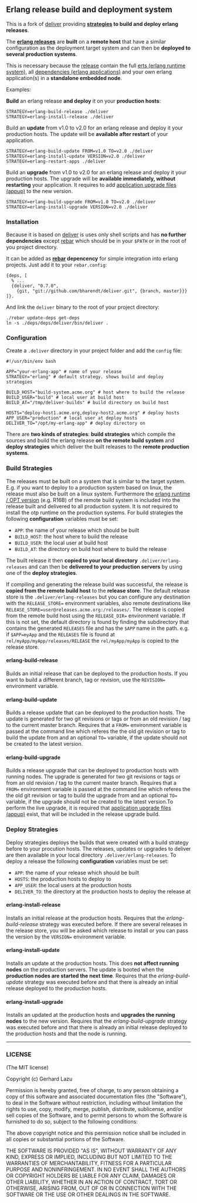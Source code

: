 ## Erlang release build and deployment system

This is a fork of [deliver](https://github.com/gerhard/deliver) providing **[strategies](https://github.com/gerhard/deliver/tree/master/strategies) to build and deploy erlang releases**.

The **[erlang releases](http://www.erlang.org/doc/design_principles/release_handling.html)** are **built** on a **remote host** that have a similar configuration as the deployment target system and can then be **deployed to several production systems**.

This is necessary because the [release](http://www.erlang.org/doc/design_principles/release_handling.html) contain the full [erts (erlang runtime system)](http://erlang.org/doc/apps/erts/users_guide.html), all [dependencies (erlang applications)](http://www.erlang.org/doc/design_principles/applications.html) and your own erlang application(s) in a **standalone embedded node**.

Examples:

**Build** an erlang release **and deploy** it on your **production hosts**:

    STRATEGY=erlang-build-release ./deliver 
    STRATEGY=erlang-install-release ./deliver 

Build an **update** from v1.0 to v2.0 for an erlang release and deploy it your production hosts.
The update will be **available after restart** of your application.

    STRATEGY=erlang-build-update FROM=v1.0 TO=v2.0 ./deliver 
    STRATEGY=erlang-install-update VERSION=v2.0 ./deliver 
    STRATEGY=erlang-restart-apps ./deliver 
    
Build an **upgrade** from v1.0 to v2.0 for an erlang release and deploy it your production hosts.
The upgrade will be **available immediately, without restarting** your application. It requires to
add [application upgrade files (appup)](http://www.erlang.org/doc/man/appup.html) to the new version.

    STRATEGY=erlang-build-upgrade FROM=v1.0 TO=v2.0 ./deliver 
    STRATEGY=erlang-install-upgrade VERSION=v2.0 ./deliver 
    

### Installation

Because it is based on [deliver](https://github.com/gerhard/deliver) is uses only shell scripts and has **no further dependencies** except [rebar](https://github.com/basho/rebar) which should be in your `$PATH` or in the root of you project directory. 

It can be added as **[rebar](https://github.com/basho/rebar) depencency** for simple integration into erlang projects. Just add it to your `rebar.config`:

    {deps, [
      % ...
      {deliver, "0.7.0",
        {git, "git://github.com/bharendt/deliver.git", {branch, master}}}
    ]}.


And link the `deliver` binary to the root of your project directory: 

    ./rebar update-deps get-deps
    ln -s ./deps/deps/deliver/bin/deliver .
    
### Configuration
    
Create a `.deliver` directory in your project folder and add the `config` file:

    #!/usr/bin/env bash
    
    APP="your-erlang-app" # name of your release
    STRATEGY="erlang" # default strategy. shows build and deploy strategies
    
    BUILD_HOST="build-system.acme.org" # host where to build the release
    BUILD_USER="build" # local user at build host
    BUILD_AT="/tmp/deliver-builds" # build directory on build host
    
    HOSTS="deploy-host1.acme.org,deploy-host2.acme.org" # deploy hosts
    APP_USER="production" # local user at deploy hosts
    DELIVER_TO="/opt/my-erlang-app" # deploy directory on

There are **two kinds of strategies**: **build strategies** which compile the sources and build the erlang release **on the remote build system** and **deploy strategies** which deliver the built releases to the **remote production systems**.

### Build Strategies

The releases must be built on a system that is similar to the target system. E.g. if you want to deploy to a production system based on linux, the release must also be built on a linux system. Furthermore the [erlang runtime / OPT version](http://www.erlang.org/download.html) (e.g. R16B) of the remote build system is included into the release built and delivered to all production system. It is not required to install the otp runtime on the production systems.
For build strategies the following **configuration** variables must be set:

- `APP`: the name of your release which should be built
- `BUILD_HOST`: the host where to build the release
- `BUILD_USER`: the local user at build host
- `BUILD_AT`: the directory on build host where to build the release

The built release it then **copied to your local directory** `.deliver/erlang-releases` and can then be **delivered to your production servers** by using one of the **deploy strategies**.

If compiling and generating the release build was successful, the release is **copied from the remote build host** to the **release store**. The default release store is the `.deliver/erlang-releases` but you can configure any destination with the `RELEASE_STORE=` environment variables, also remote destinations like `RELEASE_STORE=user@releases.acme.org:/releases/`. The release is copied from the remote build host using the `RELEASE_DIR=` environment variable. If this is not set, the default directory is found by finding the subdirectory that contains the generated `RELEASES` file and has the `$APP` name in the path. e.g. if `$APP=myApp` and the `RELEASES` file is found at `rel/myApp/myApp/releases/RELEASE` the `rel/myApp/myApp` is copied to the release store.

#### erlang-build-release

Builds an initial release that can be deployed to the production hosts. If you want to build a different branch, tag or revision, use the `REVISION=` environment variable. 

#### erlang-build-update

Builds a release update that can be deployed to the production hosts. The update is generated for two git revisions or tags or from an old revision / tag to the current master branch. Requires that a `FROM=` environment variable is passed at the command line which referes the the old git revision or tag to build the update from and an optional `TO=` variable, if the update should not be created to the latest version.

#### erlang-build-upgrade

Builds a release upgrade that can be deployed to production hosts with running nodes. The upgrade is generated for two git revisions or tags or from an old revision / tag to the current master branch. Requires that a `FROM=` environment variable is passed at the command line which referes the the old git revision or tag to build the upgrade from and an optional `TO=` variable, if the upgrade should not be created to the latest version.To perform the live upgrade, it is required that [application upgrade files (appup)](http://www.erlang.org/doc/man/appup.html) exist, that will be included in the release upgrade build.

### Deploy Strategies

Deploy strategies deploys the builds that were created with a build strategy before to your procution hosts. The releases, updates or upgrades to deliver are then available in your local directory `.deliver/erlang-releases`. To deploy a release the following **configuration** variables must be set:

- `APP`: the name of your release which should be built
- `HOSTS`: the production hosts to deploy to
- `APP_USER`: the local users at the production hosts
- `DELIVER_TO`: the directory at the production hosts to deploy the release at

#### erlang-install-release

Installs an initial release at the production hosts.
Requires that the _erlang-build-release_ strategy was executed before.
If there are several releases in the release store, you will be asked which release to install or you can pass the version by the `VERSION=` environment variable.


#### erlang-install-update

Installs an update at the production hosts. This does **not affect running nodes** on the production servers. The update is booted when the **production nodes are started the next time**. 
Requires that the _erlang-build-update_ strategy was executed before and that there is already an initial release deployed to the production hosts.

#### erlang-install-upgrade

Installs an updated at the production hosts and **upgrades the running nodes** to the new version.
Requires that the _erlang-build-upgrade_ strategy was executed before and that there is already an initial release deployed to the production hosts and that the node is running.

---
### LICENSE

(The MIT license)

Copyright (c) Gerhard Lazu

Permission is hereby granted, free of charge, to any person obtaining a copy of
this software and associated documentation files (the "Software"), to deal in
the Software without restriction, including without limitation the rights to
use, copy, modify, merge, publish, distribute, sublicense, and/or sell copies
of the Software, and to permit persons to whom the Software is furnished to do
so, subject to the following conditions:

The above copyright notice and this permission notice shall be included in all
copies or substantial portions of the Software.

THE SOFTWARE IS PROVIDED "AS IS", WITHOUT WARRANTY OF ANY KIND, EXPRESS OR
IMPLIED, INCLUDING BUT NOT LIMITED TO THE WARRANTIES OF MERCHANTABILITY,
FITNESS FOR A PARTICULAR PURPOSE AND NONINFRINGEMENT. IN NO EVENT SHALL THE
AUTHORS OR COPYRIGHT HOLDERS BE LIABLE FOR ANY CLAIM, DAMAGES OR OTHER
LIABILITY, WHETHER IN AN ACTION OF CONTRACT, TORT OR OTHERWISE, ARISING FROM,
OUT OF OR IN CONNECTION WITH THE SOFTWARE OR THE USE OR OTHER DEALINGS IN THE
SOFTWARE.



